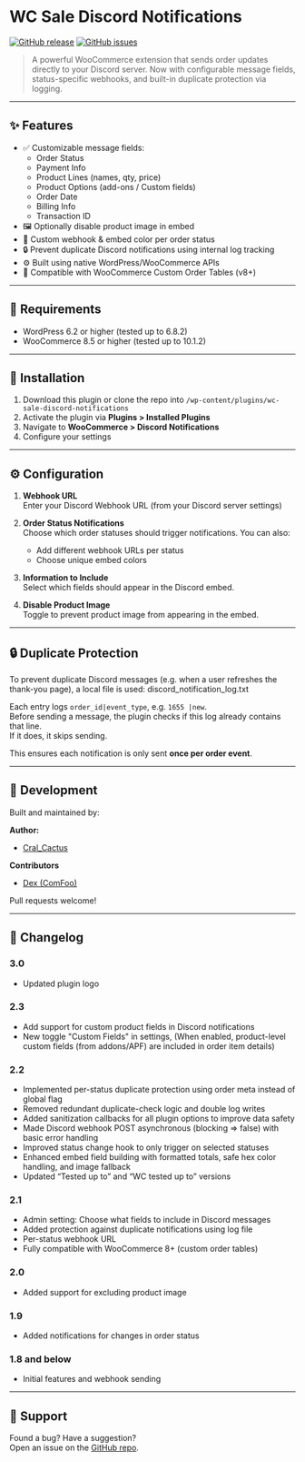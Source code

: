 # WC Sale Discord Notifications

[![GitHub release](https://img.shields.io/github/release/Cral-Cactus/wc-sale-discord-notifications.svg)](https://github.com/Cral-Cactus/wc-sale-discord-notifications/releases)
[![GitHub issues](https://img.shields.io/github/issues/Cral-Cactus/wc-sale-discord-notifications.svg)](https://github.com/Cral-Cactus/wc-sale-discord-notifications/issues/)

> A powerful WooCommerce extension that sends order updates directly to your Discord server. Now with configurable message fields, status-specific webhooks, and built-in duplicate protection via logging.

---

## ✨ Features

- ✅ Customizable message fields:
  - Order Status
  - Payment Info
  - Product Lines (names, qty, price)
  - Product Options (add-ons / Custom fields)
  - Order Date
  - Billing Info
  - Transaction ID
- 🖼️ Optionally disable product image in embed
- 🎯 Custom webhook & embed color per order status
- 🔒 Prevent duplicate Discord notifications using internal log tracking
- ⚙️ Built using native WordPress/WooCommerce APIs
- 🧠 Compatible with WooCommerce Custom Order Tables (v8+)

---

## 🧰 Requirements

- WordPress 6.2 or higher (tested up to 6.8.2)
- WooCommerce 8.5 or higher (tested up to 10.1.2)

---

## 🔧 Installation

1. Download this plugin or clone the repo into `/wp-content/plugins/wc-sale-discord-notifications`
2. Activate the plugin via **Plugins > Installed Plugins**
3. Navigate to **WooCommerce > Discord Notifications**
4. Configure your settings

---

## ⚙️ Configuration

1. **Webhook URL**  
   Enter your Discord Webhook URL (from your Discord server settings)

2. **Order Status Notifications**  
   Choose which order statuses should trigger notifications. You can also:
   - Add different webhook URLs per status
   - Choose unique embed colors

3. **Information to Include**  
   Select which fields should appear in the Discord embed.

4. **Disable Product Image**  
   Toggle to prevent product image from appearing in the embed.

---

## 🔒 Duplicate Protection

To prevent duplicate Discord messages (e.g. when a user refreshes the thank-you page), a local file is used: discord_notification_log.txt

Each entry logs `order_id|event_type`, e.g. `1655 |new`.  
Before sending a message, the plugin checks if this log already contains that line.  
If it does, it skips sending.

This ensures each notification is only sent **once per order event**.

---

## 🧪 Development

Built and maintained by:

**Author:**
- [Cral_Cactus](https://github.com/Cral-Cactus)

**Contributors**
- [Dex (ComFoo)](https://github.com/Dextiz)

Pull requests welcome!

---

## 📜 Changelog

### 3.0
- Updated plugin logo

### 2.3
- Add support for custom product fields in Discord notifications
- New toggle "Custom Fields" in settings, (When enabled, product-level custom fields (from addons/APF) are included in order item details)

### 2.2
- Implemented per-status duplicate protection using order meta instead of global flag
- Removed redundant duplicate-check logic and double log writes
- Added sanitization callbacks for all plugin options to improve data safety
- Made Discord webhook POST asynchronous (blocking => false) with basic error handling
- Improved status change hook to only trigger on selected statuses
- Enhanced embed field building with formatted totals, safe hex color handling, and image fallback
- Updated “Tested up to” and “WC tested up to” versions
  
### 2.1
- Admin setting: Choose what fields to include in Discord messages
- Added protection against duplicate notifications using log file
- Per-status webhook URL
- Fully compatible with WooCommerce 8+ (custom order tables)

### 2.0
- Added support for excluding product image

### 1.9
- Added notifications for changes in order status

### 1.8 and below
- Initial features and webhook sending

---

## 💬 Support

Found a bug? Have a suggestion?  
Open an issue on the [GitHub repo](https://github.com/Cral-Cactus/wc-sale-discord-notifications/issues).